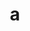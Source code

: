 ---
home: true
heroImage: /home.png
title: a
actionText: 快速上手 →
actionLink: /api/
features:
  - title: 最佳实践
    details: 合理的框架选择，良好的工程实践助你持续产出高质量代码
  - title: 最新技术栈
    details: 使用 vue/vuex/vue-router/element 等前端前沿技术开发
  - title: 权限验证
    details: 根据权限动态加载路由，渲染侧边栏
footer: MIT Licensed | Copyright © 2018-present 一路向北
---